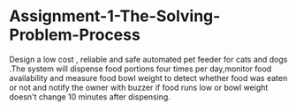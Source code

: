 # Assignment-1-The-Solving-Problem-Process
Design a low cost , reliable and safe automated pet feeder for cats and dogs .The system will dispense food portions four times per day,monitor food availability and measure food  bowl weight to detect whether food was eaten or not and notify the owner with buzzer if food runs low or bowl weight doesn't change  10 minutes  after dispensing.
